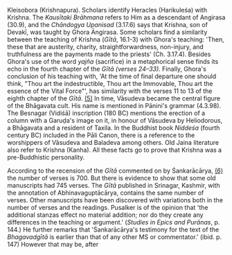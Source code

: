 Kleisobora (Krishnapura). Scholars identify Heracles (Harikuleśa) with Krishna. The *Kausītaki Brāhmana* refers to Him as a descendant of Angirasa (30.9), and the *Chāndogya Upanisad* (3.17.6) says that Krishna, son of Devakī, was taught by Ghora Āngirasa. Some scholars find a similarity between the teaching of Krishna (*Gītā*, 16.1-3) with Ghora's teaching: 'Then, these that are austerity, charity, straightforwardness, non-injury, and truthfulness are the payments made to the priests' (Ch. 3.17.4). Besides Ghora's use of the word *yajña* (sacrifice) in a metaphorical sense finds its echo in the fourth chapter of the *Gītā (*verses 24–33*).* Finally, Ghora's conclusion of his teaching with, 'At the time of final departure one should think, "Thou art the indestructible, Thou art the Immovable, Thou art the essence of the Vital Force"', has similarity with the verses 11 to 13 of the eighth chapter of the *Gītā*. [\(5\)](#page--1-0) In time, Vāsudeva became the central figure of the Bhāgavata cult. His name is mentioned in Pānini's grammar (4.3.98). The Besnagar (Vidiśā) inscription (180 BC) mentions the erection of a column with a Garuḍa's image on it, in honour of Vāsudeva by Heliodorous, a Bhāgavata and a resident of Taxila. In the Buddhist book *Niddeśa* (fourth century BC) included in the Pāli Canon, there is a reference to the worshippers of Vāsudeva and Baladeva among others. Old Jaina literature also refer to Krishna (Kanha). All these facts go to prove that Krishna was a pre-Buddhistic personality.

According to the recension of the *Gītā* commented on by Śankarācārya, [\(6\)](#page--1-1) the number of verses is 700. But there is evidence to show that some old manuscripts had 745 verses. The *Gītā* published in Srinagar, Kashmir, with the annotation of Abhinavaguptācārya, contains the same number of verses. Other manuscripts have been discovered with variations both in the number of verses and the readings. Pusalker is of the opinion that 'the additional stanzas effect no material addition; nor do they create any differences in the teaching or argument.' (*Studies in Epics and Purānas*, p. 144.) He further remarks that 'Śankarācārya's testimony for the text of the *Bhagavadgītā* is earlier than that of any other MS or commentator.' (ibid. p. 147) However that may be, after